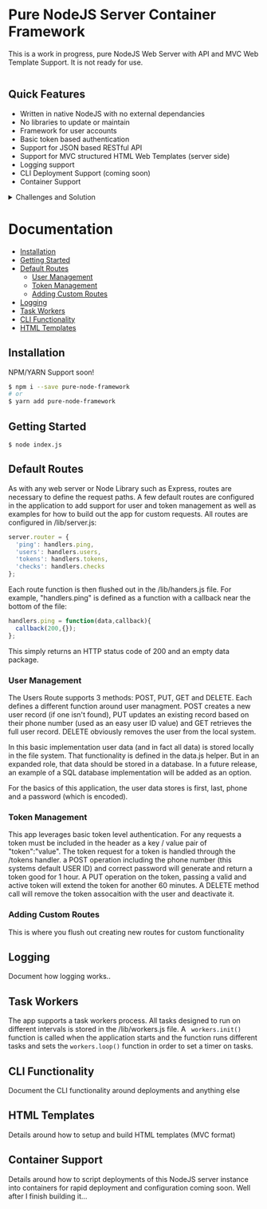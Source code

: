 # Pure NodeJS Server Container Framework

This is a work in progress, pure NodeJS Web Server with API and MVC Web Template Support.  It is not ready for use.

<a href="https://github.com/tbarczak/node_server" target="\_parent">
  <img alt="" src="https://img.shields.io/github/stars/tbarczak/node_server.svg?style=social&label=Star" />
</a>


## Quick Features

- Written in native NodeJS with no external dependancies
- No libraries to update or maintain
- Framework for user accounts
- Basic token based authentication
- Support for JSON based RESTful API
- Support for MVC structured HTML Web Templates (server side)
- Logging support
- CLI Deployment Support (coming soon)
- Container Support

<details>
<summary>Challenges and Solution</summary>

## The Challenge

Writing and maintaining modern NodeJS apps includes supporting many external libraries and dependancies.  This not only increases 
the complexity of maintaining and writing for the app, but also the maintenance burdon when it comes to version management.  
Libraries depricating functionality, changing implementations, exposing possible security holes.  NodeJS after version 9, fully supports 
all the core functionality of libraries such as Express with just a few more lines of code.  This server is a fully contained, stand alone 
implementation of a native NodeJS HTTP/S server with logging, error handling and the open ended ability to code any front end into it.

- Reduce complexity and overhead
- No longer worry about maintaining version support
- Secure and easy to implement

## The Solution

Lorem Ipsum is simply dummy text of the printing and typesetting industry. Lorem Ipsum has been the industry's standard dummy text ever since the 1500s, when an unknown printer took a galley of type and scrambled it to make a type specimen book. It has survived not only five centuries, but also the leap into electronic typesetting, remaining essentially unchanged. It was popularised in the 1960s with the release of Letraset sheets containing Lorem Ipsum passages, and more recently with desktop publishing software like Aldus PageMaker including versions of Lorem Ipsum.
</details>



# Documentation

- [Installation](#installation)
- [Getting Started](#getting-started)
- [Default Routes](#default-routes)
  - [User Management](#user-management)
  - [Token Management](#token-management)
  - [Adding Custom Routes](#custom-routes)
- [Logging](#logging)
- [Task Workers](#task-workers)
- [CLI Functionality](#cli-functionality)
- [HTML Templates](#html-templates)


## Installation

NPM/YARN Support soon!
```bash
$ npm i --save pure-node-framework
# or
$ yarn add pure-node-framework
```

## Getting Started
```
$ node index.js
```

## Default Routes

As with any web server or Node Library such as Express, routes are necessary to define the request paths.  A few default routes are configured in the application to add support for user and token management as well as examples 
for how to build out the app for custom requests.  All routes are configured in /lib/server.js:

```js
server.router = {
  'ping': handlers.ping,
  'users': handlers.users,
  'tokens': handlers.tokens,
  'checks': handlers.checks
};
```

Each route function is then flushed out in the /lib/handers.js file.  For example, "handlers.ping" is defined as a function with a callback near the bottom of the file:

```js
handlers.ping = function(data,callback){
  callback(200,{});
};
```

This simply returns an HTTP status code of 200 and an empty data package.

### User Management

The Users Route supports 3 methods: POST, PUT, GET and DELETE.  Each defines a different function around user managment.  POST creates a new user record (if one isn't found), PUT updates an existing record based on their phone number (used as an easy user ID value) and GET retrieves the full user record.  DELETE obviously removes the user from the local system.

In this basic implementation user data (and in fact all data) is stored locally in the file system.  That functionality is defined in the data.js helper.  But in an expanded role, that data should be stored in a database.  In a future release, an example of a SQL database implementation will be added as an option.

For the basics of this application, the user data stores is first, last, phone and a password (which is encoded).

### Token Management

This app leverages basic token level authentication.  For any requests a token must be included in the header as a key / value pair of "token":"value".  The token request for a token is handled through the /tokens handler.  a POST operation including the phone number (this systems default USER ID) and correct password will generate and return a token good for 1 hour.  A PUT operation on the token, passing a valid and active token will extend the token for another 60 minutes.  A DELETE method call will remove the token assocaition with the user and deactivate it. 

### Adding Custom Routes

This is where you flush out creating new routes for custom functionality

## Logging

Document how logging works..

## Task Workers

The app supports a task workers process.  All tasks designed to run on different intervals is stored in the /lib/workers.js file.  A ``` workers.init()``` function is called when the application starts and the function runs different tasks and sets the ``` workers.loop() ``` function in order to set a timer on tasks.

## CLI Functionality

Document the CLI functionality around deployments and anything else

## HTML Templates

Details around how to setup and build HTML templates (MVC format)

## Container Support

Details around how to script deployments of this NodeJS server instance into containers for rapid deployment and configuration coming soon.  Well after I finish building it...
